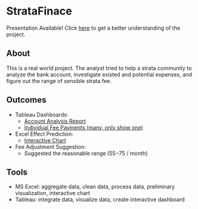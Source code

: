 # StrataFinace

Presentation Available! Click [here](https://docs.google.com/presentation/d/1RZidPTdfEYnw-JegUfAAka78iGbZwcCarNc6Dbd8UzE/present?slide=id.p) to get a better understanding of the project.

## About

This is a real world project. The analyst tried to help a strata community to analyze the bank account, investigate existed and potential expenses, and figure out the range of sensible strata fee.

## Outcomes
- Tableau Dashboards:
  - [Account Analysis Report](https://public.tableau.com/app/profile/dongli.liu/viz/StrataAccount/Dashboard1)
  - [Individual Fee Payments (many, only show one)](https://public.tableau.com/app/profile/dongli.liu/viz/StrataAccount/35903594_1)
- Excel Effect Prediction:
  - [Interactive Chart](https://docs.google.com/spreadsheets/d/1n3kdzL4OgEkWWMG8niTOsYdbeesuSsCNjava8C-5fxo/edit#gid=575584356)
- Fee Adjustment Suggestion:
  - Suggested the reasonable range ($55-$75 / month)

## Tools

- MS Excel: aggregate data, clean data, process data, preliminary visualization, interactive chart
- Tableau: integrate data, visualize data, create interactive dashboard

